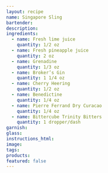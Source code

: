 ```yaml
---
layout: recipe
name: Singapore Sling
bartender:
description:
ingredients:
  - name: Fresh lime juice
    quantity: 1/2 oz
  - name: Fresh pineapple juice
    quantity: 2 oz
  - name: Grenadine
    quantity: 1/3 oz
  - name: Broker’s Gin
    quantity: 1 1/4 oz
  - name: Cherry Heering
    quantity: 1/2 oz
  - name: Benedictine
    quantity: 1/4 oz
  - name: Pierre Ferrand Dry Curacao
    quantity: 1/4 oz
  - name: Bittercube Trinity Bitters
    quantity: 1 dropper/dash
garnish:
glass:
instructions_html:
image:
tags:
products:
featured: false
---
```



